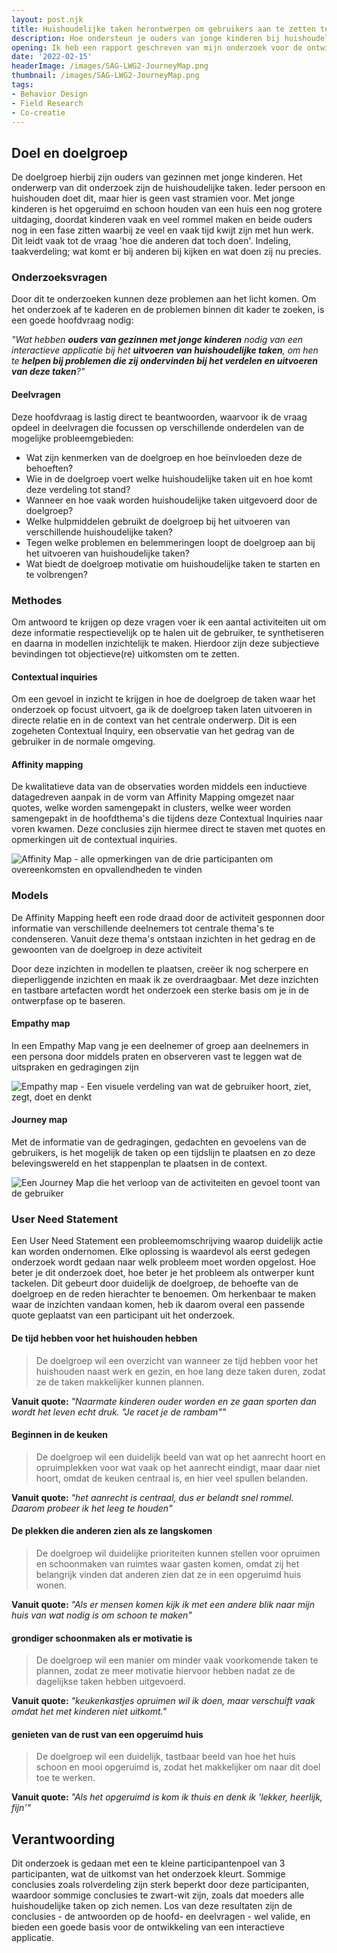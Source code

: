 ```yaml
---
layout: post.njk
title: Huishoudelijke taken herontwerpen om gebruikers aan te zetten tot gedragsverandering
description: Hoe ondersteun je ouders van jonge kinderen bij huishoudelijke taken met een interactieve applicatie? In dit artikel deel ik mijn onderzoek naar hun behoeften, obstakels en motivaties, met inzichten uit observaties, modellen en concrete user need statements.
opening: Ik heb een rapport geschreven van mijn onderzoek voor de ontwikkeling van een interactieve applicatie die ouders van gezinnen met jonge kinderen helpt bij huishoudelijke taken. Hierbij is onderzocht welke taken zoal worden uitgevoerd en welke problemen bestaan. Hierdoor ontstaat een overzicht van wat doelgroep nodig heeft om de taken uit te voeren en hoe zij geholpen kunnen worden.
date: '2022-02-15'
headerImage: /images/SAG-LWG2-JourneyMap.png
thumbnail: /images/SAG-LWG2-JourneyMap.png
tags:
- Behavior Design
- Field Research
- Co-creatie
---
```


## Doel en doelgroep

De doelgroep hierbij zijn ouders van gezinnen met jonge kinderen. Het onderwerp van dit onderzoek zijn de huishoudelijke taken. Ieder persoon en huishouden doet dit, maar hier is geen vast stramien voor. Met jonge kinderen is het opgeruimd en schoon houden van een huis een nog grotere uitdaging, doordat kinderen vaak en veel rommel maken en beide ouders nog in een fase zitten waarbij ze veel en vaak tijd kwijt zijn met hun werk. Dit leidt vaak tot de vraag 'hoe die anderen dat toch doen'. Indeling, taakverdeling; wat komt er bij anderen bij kijken en wat doen zij nu precies.

### Onderzoeksvragen

Door dit te onderzoeken kunnen deze problemen aan het licht komen. Om het onderzoek af te kaderen en de problemen binnen dit kader te zoeken, is een goede hoofdvraag nodig:

*"Wat hebben **ouders van gezinnen met jonge kinderen** nodig van een interactieve applicatie bij het **uitvoeren van huishoudelijke taken**, om hen te **helpen bij problemen die zij ondervinden bij het verdelen en uitvoeren van deze taken**?"*

#### Deelvragen
Deze hoofdvraag is lastig direct te beantwoorden, waarvoor ik de vraag opdeel in deelvragen die focussen op verschillende onderdelen van de mogelijke probleemgebieden:
- Wat zijn kenmerken van de doelgroep en hoe beïnvloeden deze de behoeften?
- Wie in de doelgroep voert welke huishoudelijke taken uit en hoe komt deze verdeling tot stand?
- Wanneer en hoe vaak worden huishoudelijke taken uitgevoerd door de doelgroep?
- Welke hulpmiddelen gebruikt de doelgroep bij het uitvoeren van verschillende huishoudelijke taken?
- Tegen welke problemen en belemmeringen loopt de doelgroep aan bij het uitvoeren van huishoudelijke taken?
- Wat biedt de doelgroep motivatie om huishoudelijke taken te starten en te volbrengen?

### Methodes

Om antwoord te krijgen op deze vragen voer ik een aantal activiteiten uit om deze informatie respectievelijk op te halen uit de gebruiker, te synthetiseren en daarna in modellen inzichtelijk te maken. Hierdoor zijn deze subjectieve bevindingen tot objectieve(re) uitkomsten om te zetten.

#### Contextual inquiries

Om een gevoel in inzicht te krijgen in hoe de doelgroep de taken waar het onderzoek op focust uitvoert, ga ik de doelgroep taken laten uitvoeren in directe relatie en in de context van het centrale onderwerp. Dit is een zogeheten Contextual Inquiry, een observatie van het gedrag van de gebruiker in de normale omgeving.

#### Affinity mapping

De kwalitatieve data van de observaties worden middels een inductieve datagedreven aanpak in de vorm van Affinity Mapping omgezet naar quotes, welke worden samengepakt in clusters, welke weer worden samengepakt in de hoofdthema's die tijdens deze Contextual Inquiries naar voren kwamen. Deze conclusies zijn hiermee direct te staven met quotes en opmerkingen uit de contextual inquiries.

![Affinity Map - alle opmerkingen van de drie participanten om overeenkomsten en opvallendheden te vinden](/images/sag-lwg2-affinity-mapping.png)

### Models

De Affinity Mapping heeft een rode draad door de activiteit gesponnen door informatie van verschillende deelnemers tot centrale thema's te condenseren. Vanuit deze thema's ontstaan inzichten in het gedrag en de gewoonten van de doelgroep in deze activiteit

Door deze inzichten in modellen te plaatsen, creëer ik nog scherpere en dieperliggende inzichten en maak ik ze overdraagbaar. Met deze inzichten en tastbare artefacten wordt het onderzoek een sterke basis om je in de ontwerpfase op te baseren.

#### Empathy map

In een Empathy Map vang je een deelnemer of groep aan deelnemers in een persona door middels praten en observeren vast te leggen wat de uitspraken en gedragingen zijn

![Empathy map - Een visuele verdeling van wat de gebruiker hoort, ziet, zegt, doet en denkt](/images/sag-lwg2-empathy%20Map%20V0.7.png)

#### Journey map

Met de informatie van de gedragingen, gedachten en gevoelens van de gebruikers, is het mogelijk de taken op een tijdslijn te plaatsen en zo deze belevingswereld en het stappenplan te plaatsen in de context.

![Een Journey Map die het verloop van de activiteiten en gevoel toont van de gebruiker](/images/sag-lwg2-Journey%20Map%20V0.7.png)

### User Need Statement

Een User Need Statement een probleemomschrijving waarop duidelijk actie kan worden ondernomen. Elke oplossing is waardevol als eerst gedegen onderzoek wordt gedaan naar welk probleem moet worden opgelost. Hoe beter je dit onderzoek doet, hoe beter je het probleem als ontwerper kunt tackelen. Dit gebeurt door duidelijk de doelgroep, de behoefte van de doelgroep en de reden hierachter te benoemen. Om herkenbaar te maken waar de inzichten vandaan komen, heb ik daarom overal een passende quote geplaatst van een participant uit het onderzoek.

#### De tijd hebben voor het huishouden hebben

> De doelgroep wil een overzicht van wanneer ze tijd hebben voor het huishouden naast werk en gezin, en hoe lang deze taken duren, zodat ze de taken makkelijker kunnen plannen.

**Vanuit quote:** *"Naarmate kinderen ouder worden en ze gaan sporten dan wordt het leven echt druk. "Je racet je de rambam""*

#### Beginnen in de keuken
> De doelgroep wil een duidelijk beeld van wat op het aanrecht hoort en opruimplekken voor wat vaak op het aanrecht eindigt, maar daar niet hoort, omdat de keuken centraal is, en hier veel spullen belanden.

**Vanuit quote:** *"het aanrecht is centraal, dus er belandt snel rommel. Daarom probeer ik het leeg te houden"*

#### De plekken die anderen zien als ze langskomen

> De doelgroep wil duidelijke prioriteiten kunnen stellen voor opruimen en schoonmaken van ruimtes waar gasten komen, omdat zij het belangrijk vinden dat anderen zien dat ze in een opgeruimd huis wonen.

**Vanuit quote:** *"Als er mensen komen kijk ik met een andere blik naar mijn huis van wat nodig is om schoon te maken"*

#### grondiger schoonmaken als er motivatie is

> De doelgroep wil een manier om minder vaak voorkomende taken te plannen, zodat ze meer motivatie hiervoor hebben nadat ze de dagelijkse taken hebben uitgevoerd.

**Vanuit quote:** *"keukenkastjes opruimen wil ik doen, maar verschuift vaak omdat het met kinderen niet uitkomt."*

#### genieten van de rust van een opgeruimd huis

> De doelgroep wil een duidelijk, tastbaar beeld van hoe het huis schoon en mooi opgeruimd is,  zodat het makkelijker om naar dit doel toe te werken.	

**Vanuit quote:** *"Als het opgeruimd is kom ik thuis en denk ik 'lekker, heerlijk, fijn'"*

## Verantwoording

Dit onderzoek is gedaan met een te kleine participantenpoel van 3 participanten, wat de uitkomst van het onderzoek kleurt. Sommige conclusies zoals rolverdeling zijn sterk beperkt door deze participanten, waardoor sommige conclusies te zwart-wit zijn, zoals dat moeders alle huishoudelijke taken op zich nemen. Los van deze resultaten zijn de conclusies - de antwoorden op de hoofd- en deelvragen - wel valide, en bieden een goede basis voor de ontwikkeling van een interactieve applicatie.


